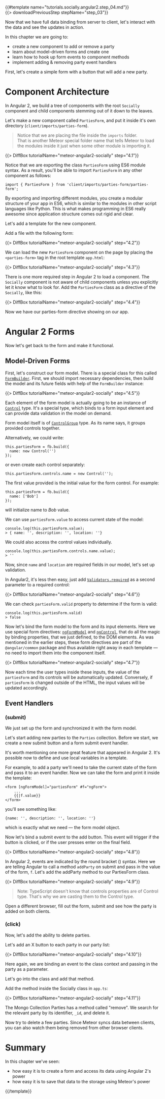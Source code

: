 {{#template name="tutorials.socially.angular2.step_04.md"}}  
{{> downloadPreviousStep stepName="step_03"}}

Now that we have full data binding from server to client, let's interact with the data and see the updates in action.

In this chapter we are going to:

- create a new component to add or remove a party
- learn about model-driven forms and create one
- learn how to hook up form events to component methods
- implement adding & removing party event handlers

First, let's create a simple form with a button that will add a new party.

# Component Architecture

In Angular 2, we build a tree of components with the root `Socially` component and
child components stemming out of it down to the leaves.

Let's make a new component called `PartiesForm`, and put it inside it's own directory (`client/imports/parties-form`).

> Notice that we are placing the file inside the `imports` folder.  
> That is another Meteor special folder name that tells Meteor to load the modules inside it just when some other module is importing it.  

{{> DiffBox tutorialName="meteor-angular2-socially" step="4.1"}}

Notice that we are exporting the class `PartiesForm` using ES6 module syntax. 
As a result, you'll be able to import `PartiesForm` in any other component as follows:

    import { PartiesForm } from 'client/imports/parties-form/parties-form';

By exporting and importing different modules, you create a modular structure of your app in ES6,
which is similar to the modules in other script languages like Python.
This is what makes programming in ES6 really awesome since application structure comes out rigid and clear.

Let's add a template for the new component.

Add a file with the following form:

{{> DiffBox tutorialName="meteor-angular2-socially" step="4.2"}}

We can load the new `PartiesForm` component on the page by placing the `<parties-form>` tag in the root template `app.html`:

{{> DiffBox tutorialName="meteor-angular2-socially" step="4.3"}}

There is one more required step in Angular 2 to load a component. The `Socially` component is not aware of child components unless you explicitly let it know what to look for. Add the `PartiesForm` class as a directive of the `Socially`, like this:

{{> DiffBox tutorialName="meteor-angular2-socially" step="4.4"}}

Now we have our parties-form directive showing on our app.

# Angular 2 Forms

Now let's get back to the form and make it functional.

## Model-Driven Forms

First, let's construct our form model. There is a special class for this called [`FormBuilder`](https://angular.io/docs/ts/latest/api/common/FormBuilder-class.html).
First, we should import necessary dependencies, then build the model and its future fields with help of the `FormBuilder` instance:

{{> DiffBox tutorialName="meteor-angular2-socially" step="4.5"}}

Each element of the form model is actually going to be an instance of [`Control`](https://angular.io/docs/ts/latest/api/common/Control-class.html) type.
It's a special type, which binds to a form input element and can provide data validation
in the model on demand.

Form model itself is of [`ControlGroup`](https://angular.io/docs/js/latest/api/common/ControlGroup-class.html) type. As its name says, it groups provided controls together.

Alternatively, we could write:

    this.partiesForm = fb.build({
      name: new Control('')
    });

or even create each control separately:

    this.partiesForm.controls.name = new Control('');

The first value provided is the initial value for the form control. For example:

    this.partiesForm = fb.build({
      name: ['Bob']
    });

will initialize name to _Bob_ value.

We can use `partiesForm.value` to access current state of the model:

    console.log(this.partiesForm.value);
    > { name: '', description: '', location: ''}

We could also access the control values individually.

    console.log(this.partiesForm.controls.name.value);
    > ''

Now, since `name` and `location` are required fields in our model, let's set up validation.

In Angular2, it's less then easy, just add [`Validators.required`](https://angular.io/docs/ts/latest/api/common/Validators-class.html) as a second parameter to a required control:

{{> DiffBox tutorialName="meteor-angular2-socially" step="4.6"}}

We can check `partiesForm.valid` property to determine if the form is valid:  

    console.log(this.partiesForm.valid)
    > false

Now let's bind the form model to the form and its input elements. Here we use special
form directives: [`ngFormModel`](https://angular.io/docs/ts/latest/api/common/NgFormModel-directive.html) and [`ngControl`](https://angular.io/docs/ts/latest/api/common/NgControl-class.html), that do all the magic by binding properties, that we just defined, to the DOM elements. As was mentioned in the earlier steps, these form directives are part of the `@angular/common` package and thus available right away in each template — no need to import them into the component itself.

{{> DiffBox tutorialName="meteor-angular2-socially" step="4.7"}}

Now each time the user types inside these inputs, the value of the `partiesForm` and its controls will be automatically updated.
Conversely, if `partiesForm` is changed outside of the HTML, the input values will be updated accordingly.

## Event Handlers

### (submit)

We just set up the form and synchronized it with the form model.

Let's start adding new parties to the `Parties` collection.
Before we start, we create a new submit button and a form submit event handler.

It's worth mentioning one more great feature that appeared in Angular 2.
It's possible now to define and use local variables in a template.

For example, to add a party we'll need to take the
current state of the form and pass it to an event handler.
Now we can take the form and print it inside the template:

    <form [ngFormModel]="partiesForm" #f="ngForm">
        ...
        {{|f.value}}
    </form>

you'll see something like:

    {name: '', description: '', location: ''}

which is exactly what we need — the form model object.

Now let's bind a submit event to the add button.
This event will trigger if the button is clicked, or if the user presses enter on the final field.

{{> DiffBox tutorialName="meteor-angular2-socially" step="4.8"}}

In Angular 2, events are indicated by the round bracket () syntax. Here we are telling Angular to call a method `addParty` on submit and pass in the value of the form, `f`. Let's add the addParty method to our PartiesForm class.

{{> DiffBox tutorialName="meteor-angular2-socially" step="4.9"}}

> Note: TypeScript doesn't know that controls properties are of Control type.
> That's why we are casting them to the Control type.

Open a different browser, fill out the form, submit and see how the party is added on both clients.

### (click)

Now, let's add the ability to delete parties.

Let's add an X button to each party in our party list:

{{> DiffBox tutorialName="meteor-angular2-socially" step="4.10"}}


Here again, we are binding an event to the class context and passing in the party as a parameter.

Let's go into the class and add that method.

Add the method inside the Socially class in `app.ts`:

{{> DiffBox tutorialName="meteor-angular2-socially" step="4.11"}}

The Mongo Collection Parties has a method called "remove". We search for the relevant party by its identifier, `_id`, and delete it.

Now try to delete a few parties. Since Meteor syncs data between clients, you can also watch them being removed from other browser clients.


# Summary

In this chapter we've seen:

- how easy it is to create a form and access its data using Angular 2's power
- how easy it is to save that data to the storage using Meteor's power

{{/template}}

